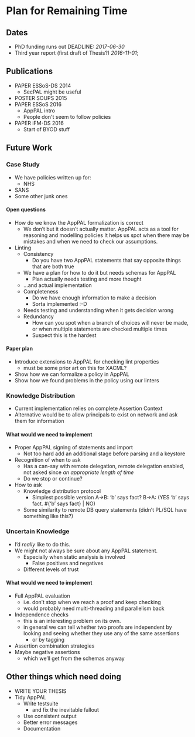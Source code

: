 Plan for Remaining Time
=======================

## Dates

-   PhD funding runs out DEADLINE: *2017-06-30*
-   Third year report (first draft of Thesis?) *2016-11-01*;

## Publications

-   PAPER ESSoS-DS 2014
    -   SecPAL might be useful
-   POSTER SOUPS 2015
-   PAPER ESSoS 2016
    -   AppPAL intro
    -   People don't seem to follow policies
-   PAPER iFM-DS 2016
    -   Start of BYOD stuff


## Future Work

### Case Study

-   We have policies written up for:
    -   NHS
-   SANS
-   Some other junk ones

#### Open questions

-   How do we know the AppPAL formalization is correct
    -   We don’t but it doesn’t actually matter. AppPAL acts as a tool for reasoning and modelling policies It helps us spot when there may be mistakes and when we need to check our assumptions.
-   Linting
    -   Consistency
        -   Do you have two AppPAL statements that say opposite things that are both true
    -   We have a plan for how to do it but needs schemas for AppPAL
        -   Plan actually needs testing and more thought
    -   …and actual implementation
    -   Completeness
        -   Do we have enough information to make a decision
        -   Sorta implemented :-D
    -   Needs testing and understanding when it gets decision wrong
    -   Redundancy
        -   How can you spot when a branch of choices will never be made, or when multiple statements are checked multiple times
        -   Suspect this is the hardest

#### Paper plan

-   Introduce extensions to AppPAL for checking lint properties
    -   must be some prior art on this for XACML?
-   Show how we can formalize a policy in AppPAL
-   Show how we found problems in the policy using our linters


### Knowledge Distribution

-   Current implementation relies on complete Assertion Context
-   Alternative would be to allow principals to exist on network and ask them for information

#### What would we need to implement

-   Proper AppPAL signing of statements and import
    -   Not too hard add an additional stage before parsing and a keystore
-   Recognition of when to ask
    -   Has a can-say with remote delegation, remote delegation enabled, not asked since *an appropriate length of time*
    -   Do we stop or continue?
-   How to ask
    -   Knowledge distribution protocol
        -   Simplest possible version
            A->B: ‘b’ says fact?
            B->A: (YES ‘b’ says fact. #{‘b’ says fact} | NO)
    -   Some similarity to remote DB query statements (didn’t PL/SQL have something like this?)


### Uncertain Knowledge

-   I’d _really_ like to do this.
-   We might not always be sure about any AppPAL statement.
    -   Especially when static analysis is involved
        -   False positives and negatives
    -   Different levels of trust

#### What would we need to implement

-   Full AppPAL evaluation
    -   i.e. don’t stop when we reach a proof and keep checking
    -   would probably need multi-threading and parallelism back
-   Independence checks
    -   this is an interesting problem on its own.
    -   in general we can tell whether two proofs are independent by looking and seeing whether they use any of the same assertions
        -   or by tagging
-   Assertion combination strategies
-   Maybe negative assertions
    -   which we’ll get from the schemas anyway


## Other things which need doing

-   WRITE YOUR THESIS
-   Tidy AppPAL
    -   Write testsuite
        -   and fix the inevitable fallout
    -   Use consistent output
    -   Better error messages
    -   Documentation

